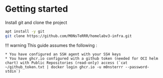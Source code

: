 # Getting started

Install git and clone the project
```sh
apt install -y git
git clone https://github.com/M0NsTeRRR/homelabv3-infra.git
```

!!! warning
    This guide assumes the following :

    * You have configured an SSH agent with your SSH keys
    * You have ghcr.io configured with a github token (needed for OCI helm chart) with Public Repositories (read-only) access (`cat ~/github_token.txt | docker login ghcr.io -u m0nsterrr --password-stdin`)
